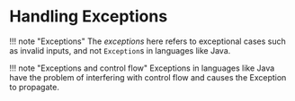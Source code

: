 # Handling Exceptions

!!! note "Exceptions"
    The *exceptions* here refers to exceptional cases such as invalid inputs,
    and not `Exception`s in languages like Java.

!!! note "Exceptions and control flow"
    Exceptions in languages like Java have the problem of interfering with
    control flow and causes the Exception to propagate.
